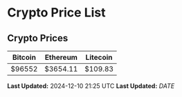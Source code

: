 # Crypto Price List

## Crypto Prices
| Bitcoin | Ethereum | Litecoin |
| ------- | -------- | -------- |
| $96552 | $3654.11 | $109.83 |
**Last Updated:** 2024-12-10 21:25 UTC
**Last Updated:** $DATE$
